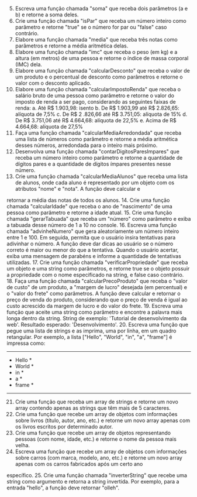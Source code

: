 5. Escreva uma função chamada "soma" que receba dois parâmetros (a e b) e retorne a soma deles.
6. Crie uma função chamada "isPar" que receba um número inteiro como parâmetro e retorne "true"
se o número for par ou "false" caso contrário.
7. Elabore uma função chamada "media" que receba três notas como parâmetros e retorne a média
aritmética delas.
8. Elabore uma função chamada "imc" que receba o peso (em kg) e a altura (em metros) de uma
pessoa e retorne o índice de massa corporal (IMC) dela.
9. Elabore uma função chamada "calcularDesconto" que receba o valor de um produto e o
percentual de desconto como parâmetros e retorne o valor com o desconto aplicado.
10. Elabore uma função chamada "calcularImpostoRenda" que receba o salário bruto de uma pessoa
como parâmetro e retorne o valor do imposto de renda a ser pago, considerando as seguintes
faixas de renda:
a. Até R$ 1.903,98: isento
b. De R$ 1.903,99 até R$ 2.826,65: alíquota de 7,5%
c. De R$ 2 .826,66 até R$ 3.751,05: alíquota de 15%
d. De R$ 3.751,06 até R$ 4.664,68: alíquota de 22,5%
e. Acima de R$ 4.664,68: alíquota de 27,5%
11. Faça uma função chamada "calcularMediaArredondada" que receba uma lista de números como
parâmetro e retorne a média aritmética desses números, arredondada para o inteiro mais
próximo.
12. Desenvolva uma função chamada "contarDigitosParesImpares" que receba um número inteiro
como parâmetro e retorne a quantidade de dígitos pares e a quantidade de dígitos ímpares
presentes nesse número.
13. Crie uma função chamada "calcularMediaAlunos" que receba uma lista de alunos, onde cada aluno
é representado por um objeto com os atributos "nome" e "nota". A função deve calcular e

retornar a média das notas de todos os alunos.
14. Crie uma função chamada "calcularIdade" que receba o ano de "nascimento" de uma pessoa como
parâmetro e retorne a idade atual.
15. Crie uma função chamada "gerarTabuada" que receba um "número" como parâmetro e exiba a
tabuada desse número de 1 a 10 no console.
16. Escreva uma função chamada "advinheNumero" que gera aleatoriamente um número inteiro entre
1 e 100. Em seguida, permita que o usuário insira tentativas para adivinhar o número. A função
deve dar dicas ao usuário se o número correto é maior ou menor do que a tentativa. Quando o
usuário acertar, exiba uma mensagem de parabéns e informe a quantidade de tentativas
utilizadas.
17. Crie uma função chamada "verificarPropriedade" que receba um objeto e uma string como
parâmetros, e retorne true se o objeto possuir a propriedade com o nome especificado na string, e
false caso contrário.
18. Faça uma função chamada "calcularPrecoProduto" que receba o "valor de custo" de um produto, a
"margem de lucro" desejada (em percentual) e o "valor do frete" como parâmetros. A função deve
calcular e retornar o preço de venda do produto, considerando que o preço de venda é igual ao
custo acrescido da margem de lucro e do valor do frete.
19. Escreva uma função que aceite uma string como parâmetro e encontre a palavra mais longa dentro
da string. String de exemplo: 'Tutorial de desenvolvimento da web'. Resultado esperado:
'Desenvolvimento'.
20. Escreva uma função que pegue uma lista de strings e as imprima, uma por linha, em um quadro
retangular. Por exemplo, a lista ["Hello", "World", "in", "a", "frame"] é impressa como:
*********
* Hello *
* World *
* in *
* a *
* frame *
*********
21. Crie uma função que receba um array de strings e retorne um novo array contendo apenas as
strings que têm mais de 5 caracteres.
22. Crie uma função que recebe um array de objetos com informações sobre livros (título, autor, ano,
etc.) e retorne um novo array apenas com os livros escritos por determinado autor.
23. Crie uma função que recebe um array de objetos representando pessoas (com nome, idade, etc.) e
retorne o nome da pessoa mais velha.
24. Escreva uma função que recebe um array de objetos com informações sobre carros (com marca,
modelo, ano, etc.) e retorne um novo array apenas com os carros fabricados após um certo ano

específico.
25. Crie uma função chamada "inverterString" que recebe uma string como argumento e retorna a
string invertida. Por exemplo, para a entrada "hello", a função deve retornar "olleh".